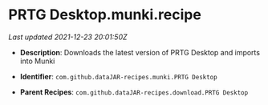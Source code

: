 # PRTG Desktop.munki.recipe

_Last updated 2021-12-23 20:01:50Z_

- **Description**: Downloads the latest version of PRTG Desktop and imports into Munki

- **Identifier**: `com.github.dataJAR-recipes.munki.PRTG Desktop`

- **Parent Recipes**: `com.github.dataJAR-recipes.download.PRTG Desktop`
